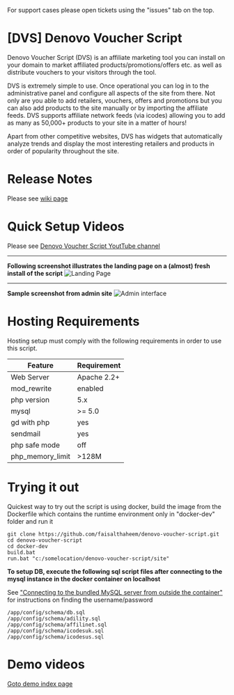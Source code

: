 For support cases please open tickets using the "issues" tab on the top.

# [DVS] Denovo Voucher Script
Denovo Voucher Script (DVS) is an affiliate marketing tool you can install on your domain to market affiliated products/promotions/offers etc. as well as distribute vouchers to your visitors through the tool.

DVS is extremely simple to use. Once operational you can log in to the administrative panel and configure all aspects of the site from there. Not only are you able to add retailers, vouchers, offers and promotions but you can also add products to the site manually or by importing the affiliate feeds. DVS supports affiliate network feeds (via icodes) allowing you to add as many as 50,000+ products to your site in a matter of hours!

Apart from other competitive websites, DVS has widgets that automatically analyze trends and display the most interesting retailers and products in order of popularity throughout the site.


# Release Notes
Please see [wiki page](https://github.com/faisalthaheem/denovo-voucher-script/wiki/Release-Notes)

# Quick Setup Videos
Please see [Denovo Voucher Script YoutTube channel](https://www.youtube.com/channel/UCz8osXWXsbyc5d6p927-m3Q)

----------
**Following screenshot illustrates the landing page on a (almost) fresh install of the script**
![Landing Page](https://rawgit.com/faisalthaheem/denovo-voucher-script/master/docs/home-page.png)


----------
**Sample screenshot from admin site**
![Admin interface](https://rawgit.com/faisalthaheem/denovo-voucher-script/master/docs/bo.codes.png)

# Hosting Requirements

Hosting setup must comply with the following requirements in order to use this script.

Feature|Requirement
-------|-----------
Web Server|Apache 2.2+
mod_rewrite|enabled
php version | 5.x
mysql | &gt;= 5.0
gd with php|yes
sendmail|yes
php safe mode|off
php_memory_limit| &gt;128M

# Trying it out
Quickest way to try out the script is using docker, build the image from the Dockerfile which contains the runtime environment only in "docker-dev" folder and run it

    git clone https://github.com/faisalthaheem/denovo-voucher-script.git
    cd denovo-voucher-script
    cd docker-dev
    build.bat
    run.bat "c:/somelocation/denovo-voucher-script/site"

**To setup DB, execute the following sql script files after connecting to the mysql instance in the docker container on localhost**

See ["Connecting to the bundled MySQL server from outside the container"](https://hub.docker.com/r/peterwilli/lamp-with-php5/) for instructions on finding the username/password

```
/app/config/schema/db.sql
/app/config/schema/adility.sql
/app/config/schema/affilinet.sql
/app/config/schema/icodesuk.sql
/app/config/schema/icodesus.sql
```

# Demo videos
[Goto demo index page](https://github.com/faisalthaheem/denovo-voucher-script/wiki/Demo-Video-Index)
